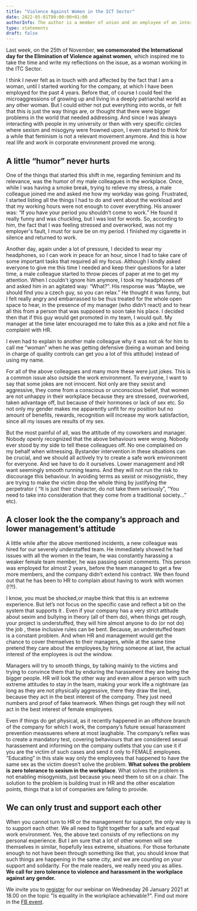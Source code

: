 ```yaml
---
title: "Violence Against Women in the ICT Sector"
date: 2022-05-01T00:00:00+01:00
authorInfo: The author is a member of union and an employee of an international IT company.
type: statements
draft: false
---
```

Last week, on the 25th of November, **we comemorated the International day for the Elimination of Violence against women**, which inspired me to take the time and write my reflections on the issue, as a woman working in the ITC Sector.

I think I never felt as in touch with and affected by the fact that I am a woman, until I started working for the company, at which I have been employed for the past 4 years. Before that, of course I could feel the microaggressions of growing up and living in a deeply patriarchal world as any other woman. But I could either not put everything into words, or felt that this is just the way things are, or thought that there were bigger problems in the world that needed addressing. And since I was always interacting with people in my university or then with very specific circles where sexism and misogyny were frowned upon, I even started to think for a while that feminism is not a relevant movement anymore. And this is how real life and work in corporate environment proved me wrong.

## A little “humor” never hurts

One of the things that started this shift in me, regarding feminism and its relevance, was the humor of my male colleagues in the workplace. Once, while I was having a smoke break, trying to relieve my stress, a male colleague joined me and asked me how my workday was going. Frustrated, I started listing all the things I had to do and vent about the workload and that my working hours were not enough to cover everything. His answer was: “If you have your period you shouldn’t come to work.” He found it really funny and was chuckling, but I was lost for words. So, according to him, the fact that I was feeling stressed and overworked, was not my employer's fault, I must for sure be on my period. I finished my cigarette in silence and returned to work.

Another day, again under a lot of pressure, I decided to wear my headphones, so I can work in peace for an hour, since I had to take care of some important tasks that required all my focus. Although I kindly asked everyone to give me this time I needed and keep their questions for a later time, a male colleague started to throw pieces of paper at me to get my attention. When I couldn't ignore him anymore, I took my headphones off and asked him in an agitated way: “What?”. His response was “Maybe, we should find you a czech guy, so you can relax.” He thought it was funny, but I felt really angry and embarrassed to be thus treated for the whole open space to hear, in the presence of my manager (who didn’t react) and to hear all this from a person that was supposed to soon take his place. I decided then that if this guy would get promoted in my team, I would quit. My manager at the time later encouraged me to take this as a joke and not file a complaint with HR.

I even had to explain to another male colleague why it was not ok for him to call me “woman” when he was getting defensive (being a woman and being in charge of quality controls can get you a lot of this attitude) instead of using my name.

For all of the above colleagues and many more these were just jokes. This is a common issue also outside the work environment. To everyone, I want to say that some jokes are not innocent. Not only are they sexist and aggressive, they come from a conscious or unconscious belief, that women are not unhappy in their workplace because they are stressed, overworked, taken advantage off, but because of their hormones or lack of sex etc. So not only my gender makes me apparently unfit for my position but no amount of benefits, rewards, recognition will increase my work satisfaction, since all my issues are results of my sex.

But the most painful of all, was the attitude of my coworkers and manager. Nobody openly recognized that the above behaviours were wrong. Nobody ever stood by my side to tell these colleagues off. No one complained on my behalf when witnessing. Bystander intervention in these situations can be crucial, and we should all actively try to create a safe work environment for everyone. And we have to do it ourselves. Lower management and HR want seemingly smooth running teams. And they will not run the risk to discourage this behaviour. In avoiding terms as sexist or misogynistic, they are trying to make the victim drop the whole thing by justifying the perpetrator ( “It is just their character, do not take them seriously”, “You need to take into consideration that they come from a traditional society...” etc).

## A closer look the the company’s approach and lower management’s attitude

A little while after the above mentioned incidents, a new colleague was hired for our severely understaffed team. He immediately showed he had issues with all the women in the team, he was constantly harassing a weaker female team member, he was passing sexist comments. This person was employed for almost 2 years, before the team managed to get a few more members, and the company didn’t extend his contract. We then found out that he has been to HR to complain about having to work with women (!?!).

I know, you must be shocked,or maybe think that this is an extreme experience. But let’s not focus on the specific case and reflect a bit on the system that supports it . Even if your company has a very strict attitude about sexim and bullying in theory (all of them do), when things get rough, your project is understuffed, they will hire almost anyone to do (or not do) the job , these inclusive rules can be bent. Because, an understuffed team is a constant problem. And when HR and management would get the chance to cover themselves to their managers, while at the same time pretend they care about the employees,by hiring someone at last, the actual interest of the employees is out the window.

Managers will try to smooth things, by talking mainly to the victims and trying to convince them that by enduring the harassment they are being the bigger people. HR will look the other way and even allow a person with such extreme attitudes to stay in the team, making your work life a nightmare (as long as they are not physically aggressive, there they draw the line), because they act in the best interest of the company. They just need numbers and proof of fake teamwork. When things get rough they will not act in the best interest of female employees.

Even if things do get physical, as it recently happened in an offshore branch of the company for which I work, the company’s future sexual harassment prevention meassueres where at most laughable. The company’s reflex was to create a mandatory test, covering behaviours that are considered sexual harassement and informing on the company outlets that you can use it if you are the victim of such cases and send it only to FEMALE employees. “Educating” in this stale way only the employees that happened to have the same sex as the victim doesn’t solve the problem. **What solves the problem is zero tolerance to sexism in the workplace**. What solves the problem is not enabling misogynists, just because you need them to sit on a chair. The solution to the problem is building trust in HR and the other escalation points, things that a lot of companies are failing to provide.

## We can only trust and support each other

When you cannot turn to HR or the management for support, the only way is to support each other. We all need to fight together for a safe and equal work environment. Yes, the above text consists of my reflections on my personal experience. But I am sure that a lot of other women will see themselves in similar, hopefully less extreme, situations. For those fortunate enough to not have been through something like that, you should know that such things are happening in the same city, and we are counting on your support and solidarity. For the male readers, we really need you as allies. **We call for zero tolerance to violence and harassment in the workplace against any gender.**

We invite you to [register](https://forms.office.com/pages/responsepage.aspx?id=4LJZg9auY0CssXj57_7NChyIUzxsoqNKmVjnW34YS3RUNEVDUlFWQUZVQzA1SDZBNUNFOUswU1pZUC4u) for our webinar on Wednesday 26 January 2021 at 18.00 on the topic "Is equality in the workplace achievable?". Find out more in the [FB event](https://www.facebook.com/events/488450165940582).
